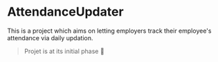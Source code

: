 # AttendanceUpdater
This is a project which aims on letting employers track their employee's attendance via daily updation.
>Projet is at its initial phase :necktie:
